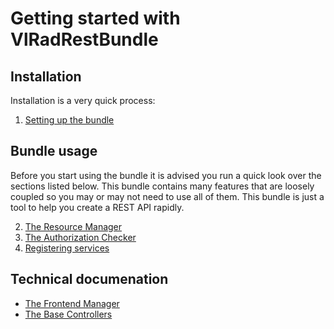 Getting started with VlRadRestBundle
====================================

## Installation

Installation is a very quick process:

1. [Setting up the bundle](1-setting_up.md)

## Bundle usage

Before you start using the bundle it is advised you run a quick look over the sections listed below.
This bundle contains many features that are loosely coupled so you may or may not need to use all of
them. This bundle is just a tool to help you create a REST API rapidly.

2. [The Resource Manager](2-resource_manager.md)
3. [The Authorization Checker](3-authorization_checker.md)
4. [Registering services](4-services.md)


## Technical documenation

- [The Frontend Manager](tech-frontend_manager.md)
- [The Base Controllers](tech-controller.md)
